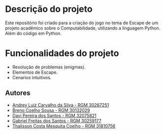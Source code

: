 # Descrição do projeto

Este repositório foi criado para a criação do jogo no tema de Escape de um projeto acadêmico sobre o Computabilidade, utilizando a linguagem Python. Além do código em Python.
# Funcionalidades do projeto

- Resolução de problemas (enigmas).
- Elementos de Escape.
- Cenarios intuitivos.

## Autores

- [Andrey Luiz Carvalho da Silva - RGM 30267251](https://github.com/AndreyLuiz0)
- [Breno Coelho Sousa - RGM 30132029](https://github.com/coelhobreno)
- [Davi Pereira dos Santos - RGM 32075821](https://github.com/Saigaton)
- [Gabriel Freitas dos Santos - RGM 30259177](https://github.com/gabrifsantos)
- [Thalisson Costa Mesquita Coelho - RGM 31810756](https://github.com/ThalissonDev01)
